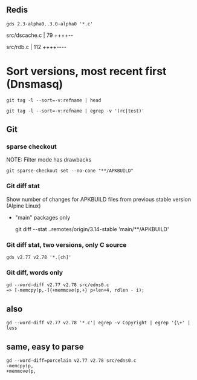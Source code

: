 ## Redis

    gds 2.3-alpha0..3.0-alpha0 '*.c'

  src/dscache.c              |  79 ++++--
   
   src/rdb.c                  | 112 ++++----


# Sort versions, most recent first (Dnsmasq)

    git tag -l --sort=-v:refname | head

    git tag -l --sort=-v:refname | egrep -v '(rc|test)'


## Git

### sparse checkout

NOTE: Filter mode has drawbacks

    git sparse-checkout set --no-cone "**/APKBUILD"


### Git diff stat

Show number of changes for APKBUILD files from previous stable version (Alpine Linux)
- "main" packages only

  git diff --stat ..remotes/origin/3.14-stable 'main/**/APKBUILD'

### Git diff stat, two versions, only C source

    gds v2.77 v2.78 '*.[ch]'


### Git diff, words only

    gd --word-diff v2.77 v2.78 src/edns0.c
    => [-memcpy(p,-]{+memmove(p,+} p+len+4, rdlen - i);

## also

    gd --word-diff v2.77 v2.78 '*.c'| egrep -v Copyright | egrep '{\+' | less
    
## same, easy to parse

    gd --word-diff=porcelain v2.77 v2.78 src/edns0.c
    -memcpy(p,
	+memmove(p,